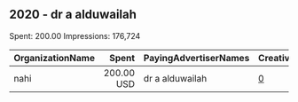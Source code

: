 ## 2020 - dr a alduwailah 
Spent: 200.00
Impressions: 176,724

|OrganizationName|Spent|PayingAdvertiserNames|CreativeUrls|Impressions|Genders|AgeBrackets|CountryCodes|BillingAddresses|CandidateBallotInformation|
|:---|---:|:---|:---|---:|:---|:---|:---|:---|:---|
|nahi|200.00 USD|dr a alduwailah|[0](https://www.snap.com/political-ads/asset/73a0280df1d0139fa7515704b9a628513ccb3cbcad231cdfd18abb35cb240344?mediaType=mp4)|176,724|||kuwait|"street 118,fahad alahmad,00965,KW"||
